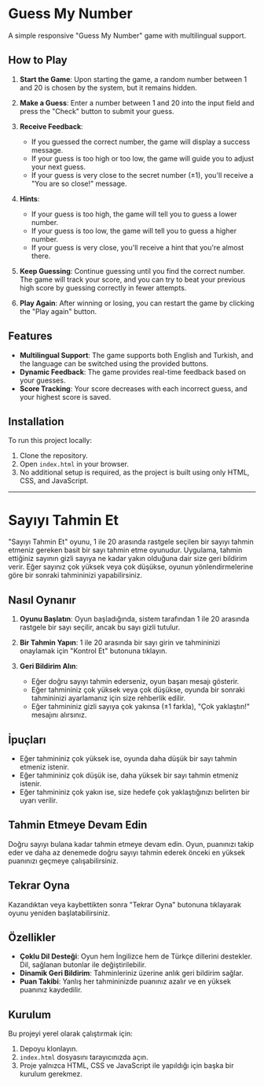 # Guess My Number

A simple responsive "Guess My Number" game with multilingual support.

## How to Play

1. **Start the Game**: Upon starting the game, a random number between 1 and 20 is chosen by the system, but it remains hidden.
2. **Make a Guess**: Enter a number between 1 and 20 into the input field and press the "Check" button to submit your guess.

3. **Receive Feedback**:

   - If you guessed the correct number, the game will display a success message.
   - If your guess is too high or too low, the game will guide you to adjust your next guess.
   - If your guess is very close to the secret number (±1), you'll receive a "You are so close!" message.

4. **Hints**:

   - If your guess is too high, the game will tell you to guess a lower number.
   - If your guess is too low, the game will tell you to guess a higher number.
   - If your guess is very close, you'll receive a hint that you're almost there.

5. **Keep Guessing**: Continue guessing until you find the correct number. The game will track your score, and you can try to beat your previous high score by guessing correctly in fewer attempts.

6. **Play Again**: After winning or losing, you can restart the game by clicking the "Play again" button.

## Features

- **Multilingual Support**: The game supports both English and Turkish, and the language can be switched using the provided buttons.
- **Dynamic Feedback**: The game provides real-time feedback based on your guesses.
- **Score Tracking**: Your score decreases with each incorrect guess, and your highest score is saved.

## Installation

To run this project locally:

1. Clone the repository.
2. Open `index.html` in your browser.
3. No additional setup is required, as the project is built using only HTML, CSS, and JavaScript.

---

# Sayıyı Tahmin Et

"Sayıyı Tahmin Et" oyunu, 1 ile 20 arasında rastgele seçilen bir sayıyı tahmin etmeniz gereken basit bir sayı tahmin etme oyunudur. Uygulama, tahmin ettiğiniz sayının gizli sayıya ne kadar yakın olduğuna dair size geri bildirim verir. Eğer sayınız çok yüksek veya çok düşükse, oyunun yönlendirmelerine göre bir sonraki tahmininizi yapabilirsiniz.

## Nasıl Oynanır

1. **Oyunu Başlatın**: Oyun başladığında, sistem tarafından 1 ile 20 arasında rastgele bir sayı seçilir, ancak bu sayı gizli tutulur.
2. **Bir Tahmin Yapın**: 1 ile 20 arasında bir sayı girin ve tahmininizi onaylamak için "Kontrol Et" butonuna tıklayın.

3. **Geri Bildirim Alın**:
   - Eğer doğru sayıyı tahmin ederseniz, oyun başarı mesajı gösterir.
   - Eğer tahmininiz çok yüksek veya çok düşükse, oyunda bir sonraki tahmininizi ayarlamanız için size rehberlik edilir.
   - Eğer tahmininiz gizli sayıya çok yakınsa (±1 farkla), "Çok yaklaştın!" mesajını alırsınız.

## İpuçları

- Eğer tahmininiz çok yüksek ise, oyunda daha düşük bir sayı tahmin etmeniz istenir.
- Eğer tahmininiz çok düşük ise, daha yüksek bir sayı tahmin etmeniz istenir.
- Eğer tahmininiz çok yakın ise, size hedefe çok yaklaştığınızı belirten bir uyarı verilir.

## Tahmin Etmeye Devam Edin

Doğru sayıyı bulana kadar tahmin etmeye devam edin. Oyun, puanınızı takip eder ve daha az denemede doğru sayıyı tahmin ederek önceki en yüksek puanınızı geçmeye çalışabilirsiniz.

## Tekrar Oyna

Kazandıktan veya kaybettikten sonra "Tekrar Oyna" butonuna tıklayarak oyunu yeniden başlatabilirsiniz.

## Özellikler

- **Çoklu Dil Desteği**: Oyun hem İngilizce hem de Türkçe dillerini destekler. Dil, sağlanan butonlar ile değiştirilebilir.
- **Dinamik Geri Bildirim**: Tahminleriniz üzerine anlık geri bildirim sağlar.
- **Puan Takibi**: Yanlış her tahmininizde puanınız azalır ve en yüksek puanınız kaydedilir.

## Kurulum

Bu projeyi yerel olarak çalıştırmak için:

1. Depoyu klonlayın.
2. `index.html` dosyasını tarayıcınızda açın.
3. Proje yalnızca HTML, CSS ve JavaScript ile yapıldığı için başka bir kurulum gerekmez.
